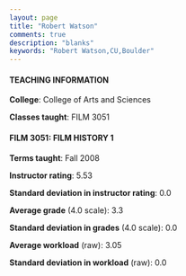 ```yaml
---
layout: page
title: "Robert Watson" 
comments: true
description: "blanks"
keywords: "Robert Watson,CU,Boulder"
---
```

<head>
<script src="https://ajax.googleapis.com/ajax/libs/jquery/2.1.3/jquery.min.js"></script>
<script src="https://dl.dropboxusercontent.com/s/pc42nxpaw1ea4o9/highcharts.js?dl=0"></script>
<!-- <script src="../assets/js/highcharts.js"></script> -->
<style type="text/css">@font-face {
	font-family: "Bebas Neue";
	src: url(https://www.filehosting.org/file/details/544349/BebasNeue Regular.otf) format("opentype");
	}
	h1.Bebas { 
		font-family: "Bebas Neue", Verdana, Tahoma;
	}
</style>
</head>
	   
#### TEACHING INFORMATION

**College**: College of Arts and Sciences

**Classes taught**: FILM 3051

#### FILM 3051: FILM HISTORY 1

**Terms taught**: Fall 2008

**Instructor rating**: 5.53

**Standard deviation in instructor rating**: 0.0

**Average grade** (4.0 scale): 3.3

**Standard deviation in grades** (4.0 scale): 0.0

**Average workload** (raw): 3.05

**Standard deviation in workload** (raw): 0.0

